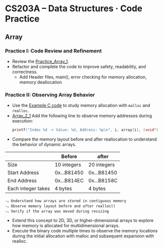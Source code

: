 # CS203A – Data Structures · Code Practice

## Array

### Practice I: Code Review and Refinement
- Review the [Practice_Array_1](Array_1.c).
- Refactor and complete the code to improve safety, readability, and correctness.
  - Add Header files, main(), error checking for memory allocation, memory deallocation

### Practice II: Observing Array Behavior
- Use the [Example C code](Example_Array.c) to study memory allocation with `malloc` and `realloc`.
- [Array_2_1](Array_2_1.c) Add the following line to observe memory addresses during execution:    
  ```c
  printf("Index %d -> Value: %d, Address: %p\n", i, array[i], (void*)&array[i]);
- Compare the memory layout before and after reallocation to understand the behavior of dynamic arrays.

|                     | Before      | after       |
|---------------------|-------------|-------------|
| Size                | 10 integers | 20 integers |
| Start Address       | 0x...B81450 | 0x...B81450 |
| End Address         | 0x...B814EC | 0x...B8158C |
| Each integer takes  | 4 bytes     | 4 bytes     |
    -。Understand how arrays are stored in contiguous memory
    -。Observe memory layout before and after realloc()
    -。Verify if the array was moved during resizing
- Extend this concept to 2D, 3D, or higher-dimensional arrays to explore how memory is allocated for multidimensional arrays.
- Execute the binary code multiple times to observe the memory locations during the initial allocation with malloc and subsequent expansion with realloc.

